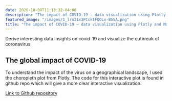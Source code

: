 ```yaml
---
date: 2020-10-08T11:13:32-04:00
description: "The impact of COVID-19 — data visualization using Plotly and Matplotlib."
featured_image: "/images/1_lro21x3PCcktFQOLx-B5SA.png"
title: "The impact of COVID-19 — data visualization using Plotly and Matplotlib."
---
```


Derive interesting data insights on covid-19 and visualize the outbreak of coronavirus

## The global impact of COVID-19
To understand the impact of the virus on a geographical landscape, I used the choropleth plot from Plotly. The code for this interactive plot is found in github repo which will give a more clear interactive visualization.

[Link to Github repository](https://github.com/nandu26m/Global-Analysis-Covid19)